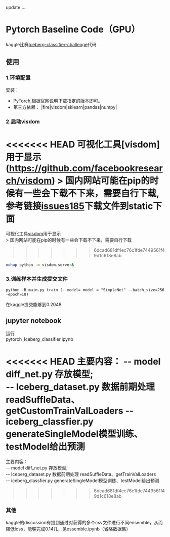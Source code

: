 update.....
# Pytorch Baseline Code（GPU）
kaggle比赛[Iceberg-classifier-challenge](https://www.kaggle.com/c/statoil-iceberg-classifier-challenge)代码



## 使用
### 1.环境配置
安装：
- [PyTorch](http://pytorch.org/),根据官网说明下载指定的版本即可。
- 第三方依赖： |fire|visdom|sklearn|pandas|numpy|


### 2.启动visdom
<<<<<<< HEAD
可视化工具[visdom]用于显示(https://github.com/facebookresearch/visdom)
    > 国内网站可能在pip的时候有一些会下载不下来，需要自行下载,参考链接[issues185](https://github.com/facebookresearch/visdom/issues/185)下载文件到static下面
=======
可视化工具[visdom](https://github.com/facebookresearch/visdom)用于显示   
    > 国内网站可能在pip的时候有一些会下载不下来，需要自行下载
>>>>>>> 6dcad681df4ec76c1fde7449561f49d1c618e8ab
```bash
nohup python -m visdom.server&
```

### 3.训练样本并生成提交文件

    python -B main.py train (--model= model = "SimpleNet" --batch_size=256 -epoch=10) 
在kaggle提交能够到0.2048


## jupyter notebook
运行   
       pytorch_Iceberg_classifier.ipynb


<<<<<<< HEAD
主要内容：
    -- model diff_net.py 存放模型;     
    -- Iceberg_dataset.py 数据前期处理 readSuffleData、getCustomTrainValLoaders
    -- iceberg_classfier.py generateSingleModel模型训练、testModel给出预测
=======
主要内容：   
    -- model diff_net.py 存放模型;        
    -- Iceberg_dataset.py 数据前期处理 readSuffleData、getTrainValLoaders   
    -- iceberg_classfier.py generateSingleModel模型训练、testModel给出预测   
>>>>>>> 6dcad681df4ec76c1fde7449561f49d1c618e8ab

### 其他
kaggle的discussion有提到通过对获得的多个csv文件进行不同ensemble，从而降低loss，能够完成0.14几，见essemble.ipynb（省略数据集）
